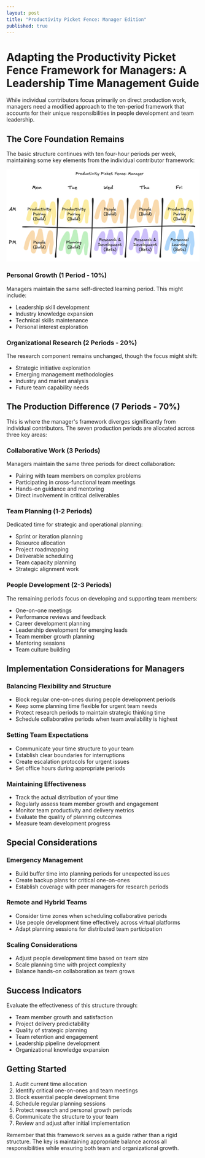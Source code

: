 ```yaml
---
layout: post
title: "Productivity Picket Fence: Manager Edition"
published: true
---
```

# Adapting the Productivity Picket Fence Framework for Managers: A Leadership Time Management Guide

While individual contributors focus primarily on direct production work, managers need a modified approach to the ten-period framework that accounts for their unique responsibilities in people development and team leadership.

## The Core Foundation Remains

The basic structure continues with ten four-hour periods per week, maintaining some key elements from the individual contributor framework:

![Picture of Productivity Picket Fence for Managers](../images/ppf-mgr.png "Productivity Picket Fence for Managers")

### Personal Growth (1 Period - 10%)
Managers maintain the same self-directed learning period. This might include:
- Leadership skill development
- Industry knowledge expansion
- Technical skills maintenance
- Personal interest exploration

### Organizational Research (2 Periods - 20%)
The research component remains unchanged, though the focus might shift:
- Strategic initiative exploration
- Emerging management methodologies
- Industry and market analysis
- Future team capability needs

## The Production Difference (7 Periods - 70%)

This is where the manager's framework diverges significantly from individual contributors. The seven production periods are allocated across three key areas:

### Collaborative Work (3 Periods)
Managers maintain the same three periods for direct collaboration:
- Pairing with team members on complex problems
- Participating in cross-functional team meetings
- Hands-on guidance and mentoring
- Direct involvement in critical deliverables

### Team Planning (1-2 Periods)
Dedicated time for strategic and operational planning:
- Sprint or iteration planning
- Resource allocation
- Project roadmapping
- Deliverable scheduling
- Team capacity planning
- Strategic alignment work

### People Development (2-3 Periods)
The remaining periods focus on developing and supporting team members:
- One-on-one meetings
- Performance reviews and feedback
- Career development planning
- Leadership development for emerging leads
- Team member growth planning
- Mentoring sessions
- Team culture building

## Implementation Considerations for Managers

### Balancing Flexibility and Structure
- Block regular one-on-ones during people development periods
- Keep some planning time flexible for urgent team needs
- Protect research periods to maintain strategic thinking time
- Schedule collaborative periods when team availability is highest

### Setting Team Expectations
- Communicate your time structure to your team
- Establish clear boundaries for interruptions
- Create escalation protocols for urgent issues
- Set office hours during appropriate periods

### Maintaining Effectiveness
- Track the actual distribution of your time
- Regularly assess team member growth and engagement
- Monitor team productivity and delivery metrics
- Evaluate the quality of planning outcomes
- Measure team development progress

## Special Considerations

### Emergency Management
- Build buffer time into planning periods for unexpected issues
- Create backup plans for critical one-on-ones
- Establish coverage with peer managers for research periods

### Remote and Hybrid Teams
- Consider time zones when scheduling collaborative periods
- Use people development time effectively across virtual platforms
- Adapt planning sessions for distributed team participation

### Scaling Considerations
- Adjust people development time based on team size
- Scale planning time with project complexity
- Balance hands-on collaboration as team grows

## Success Indicators

Evaluate the effectiveness of this structure through:
- Team member growth and satisfaction
- Project delivery predictability
- Quality of strategic planning
- Team retention and engagement
- Leadership pipeline development
- Organizational knowledge expansion

## Getting Started

1. Audit current time allocation
2. Identify critical one-on-ones and team meetings
3. Block essential people development time
4. Schedule regular planning sessions
5. Protect research and personal growth periods
6. Communicate the structure to your team
7. Review and adjust after initial implementation

Remember that this framework serves as a guide rather than a rigid structure. The key is maintaining appropriate balance across all responsibilities while ensuring both team and organizational growth.

